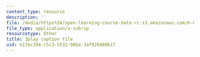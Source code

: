 ```yaml
---
content_type: resource
description: ''
file: /media/https%3A/open-learning-course-data-rc.s3.amazonaws.com/6-0001-introduction-to-computer-science-and-programming-in-python-fall-2016/e17ec394c5c3553298ba3af026480b17_qq7I2MQNrtU.vtt
file_type: application/x-subrip
resourcetype: Other
title: 3play caption file
uid: e17ec394-c5c3-5532-98ba-3af026480b17
---
```

